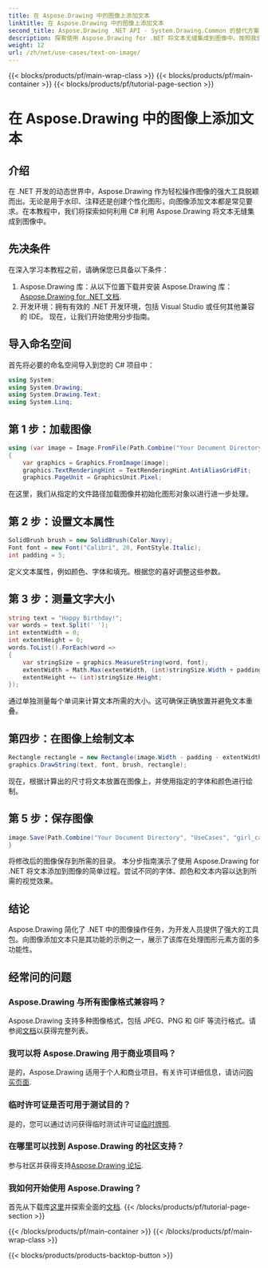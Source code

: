```yaml
---
title: 在 Aspose.Drawing 中的图像上添加文本
linktitle: 在 Aspose.Drawing 中的图像上添加文本
second_title: Aspose.Drawing .NET API - System.Drawing.Common 的替代方案
description: 探索使用 Aspose.Drawing for .NET 将文本无缝集成到图像中。按照我们的分步指南轻松进行图像处理。现在下载！
weight: 12
url: /zh/net/use-cases/text-on-image/
---
```


{{< blocks/products/pf/main-wrap-class >}}
{{< blocks/products/pf/main-container >}}
{{< blocks/products/pf/tutorial-page-section >}}

# 在 Aspose.Drawing 中的图像上添加文本

## 介绍
在 .NET 开发的动态世界中，Aspose.Drawing 作为轻松操作图像的强大工具脱颖而出。无论是用于水印、注释还是创建个性化图形，向图像添加文本都是常见要求。在本教程中，我们将探索如何利用 C# 利用 Aspose.Drawing 将文本无缝集成到图像中。
## 先决条件
在深入学习本教程之前，请确保您已具备以下条件：
1.  Aspose.Drawing 库：从以下位置下载并安装 Aspose.Drawing 库：[Aspose.Drawing for .NET 文档](https://reference.aspose.com/drawing/net/).
2. 开发环境：拥有有效的 .NET 开发环境，包括 Visual Studio 或任何其他兼容的 IDE。
现在，让我们开始使用分步指南。
## 导入命名空间
首先将必要的命名空间导入到您的 C# 项目中：
```csharp
using System;
using System.Drawing;
using System.Drawing.Text;
using System.Linq;
```
## 第 1 步：加载图像
```csharp
using (var image = Image.FromFile(Path.Combine("Your Document Directory", "UseCases", "girl.jpg")))
{
    var graphics = Graphics.FromImage(image);
    graphics.TextRenderingHint = TextRenderingHint.AntiAliasGridFit;
    graphics.PageUnit = GraphicsUnit.Pixel;
```
在这里，我们从指定的文件路径加载图像并初始化图形对象以进行进一步处理。
## 第 2 步：设置文本属性
```csharp
SolidBrush brush = new SolidBrush(Color.Navy);
Font font = new Font("Calibri", 20, FontStyle.Italic);
int padding = 5;
```
定义文本属性，例如颜色、字体和填充。根据您的喜好调整这些参数。
## 第 3 步：测量文字大小
```csharp
string text = "Happy Birthday!";
var words = text.Split(' ');
int extentWidth = 0;
int extentHeight = 0;
words.ToList().ForEach(word =>
{
    var stringSize = graphics.MeasureString(word, font);
    extentWidth = Math.Max(extentWidth, (int)stringSize.Width + padding);
    extentHeight += (int)stringSize.Height;
});
```
通过单独测量每个单词来计算文本所需的大小。这可确保正确放置并避免文本重叠。
## 第四步：在图像上绘制文本
```csharp
Rectangle rectangle = new Rectangle(image.Width - padding - extentWidth, image.Height - padding - extentHeight, extentWidth, extentHeight);
graphics.DrawString(text, font, brush, rectangle);
```
现在，根据计算出的尺寸将文本放置在图像上，并使用指定的字体和颜色进行绘制。
## 第 5 步：保存图像
```csharp
image.Save(Path.Combine("Your Document Directory", "UseCases", "girl_card_out.jpg"));
}
```
将修改后的图像保存到所需的目录。
本分步指南演示了使用 Aspose.Drawing for .NET 将文本添加到图像的简单过程。尝试不同的字体、颜色和文本内容以达到所需的视觉效果。
## 结论
Aspose.Drawing 简化了 .NET 中的图像操作任务，为开发人员提供了强大的工具包。向图像添加文本只是其功能的示例之一，展示了该库在处理图形元素方面的多功能性。
## 经常问的问题
### Aspose.Drawing 与所有图像格式兼容吗？
Aspose.Drawing 支持多种图像格式，包括 JPEG、PNG 和 GIF 等流行格式。请参阅[文档](https://reference.aspose.com/drawing/net/)以获得完整列表。
### 我可以将 Aspose.Drawing 用于商业项目吗？
是的，Aspose.Drawing 适用于个人和商业项目。有关许可详细信息，请访问[购买页面](https://purchase.aspose.com/buy).
### 临时许可证是否可用于测试目的？
是的，您可以通过访问获得临时测试许可证[临时牌照](https://purchase.aspose.com/temporary-license/).
### 在哪里可以找到 Aspose.Drawing 的社区支持？
参与社区并获得支持[Aspose.Drawing 论坛](https://forum.aspose.com/c/diagram/17).
### 我如何开始使用 Aspose.Drawing？
首先从下载库[这里](https://releases.aspose.com/drawing/net/)并探索全面的[文档](https://reference.aspose.com/drawing/net/).
{{< /blocks/products/pf/tutorial-page-section >}}

{{< /blocks/products/pf/main-container >}}
{{< /blocks/products/pf/main-wrap-class >}}

{{< blocks/products/products-backtop-button >}}
